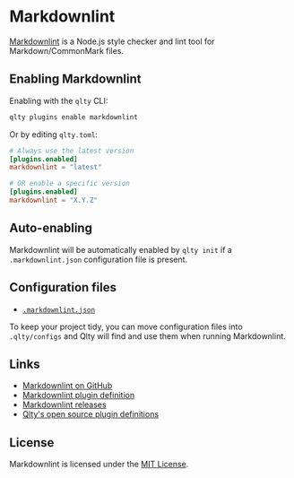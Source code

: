 # Markdownlint

[Markdownlint](https://github.com/davidanson/markdownlint) is a Node.js style checker and lint tool for Markdown/CommonMark files.

## Enabling Markdownlint

Enabling with the `qlty` CLI:

```bash
qlty plugins enable markdownlint
```

Or by editing `qlty.toml`:

```toml
# Always use the latest version
[plugins.enabled]
markdownlint = "latest"

# OR enable a specific version
[plugins.enabled]
markdownlint = "X.Y.Z"
```

## Auto-enabling

Markdownlint will be automatically enabled by `qlty init` if a `.markdownlint.json` configuration file is present.

## Configuration files

- [`.markdownlint.json`](https://github.com/DavidAnson/markdownlint?tab=readme-ov-file#config)

To keep your project tidy, you can move configuration files into `.qlty/configs` and Qlty will find and use them when running Markdownlint.

## Links

- [Markdownlint on GitHub](https://github.com/davidanson/markdownlint)
- [Markdownlint plugin definition](https://github.com/qltysh/qlty/tree/main/plugins/linters/markdownlint)
- [Markdownlint releases](https://github.com/DavidAnson/markdownlint/blob/main/CHANGELOG.md)
- [Qlty's open source plugin definitions](https://github.com/qltysh/qlty/tree/main/plugins/linters)

## License

Markdownlint is licensed under the [MIT License](https://github.com/DavidAnson/markdownlint/blob/main/LICENSE).
